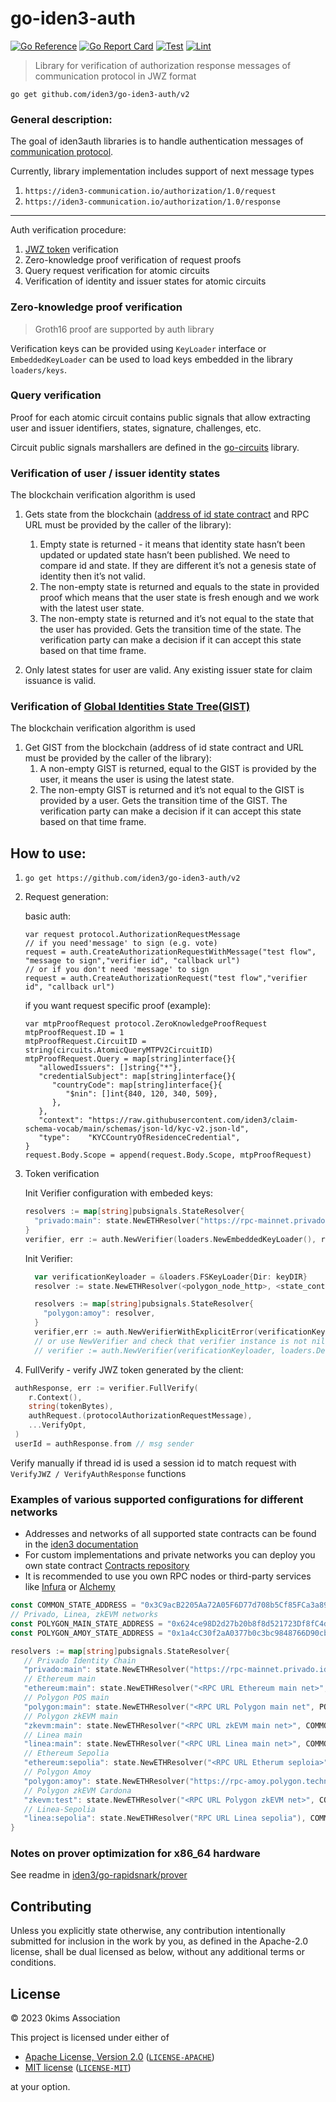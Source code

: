 # go-iden3-auth

[![Go Reference](https://pkg.go.dev/badge/github.com/iden3/go-iden3-auth.svg)](https://pkg.go.dev/github.com/iden3/go-iden3-auth)
[![Go Report Card](https://goreportcard.com/badge/github.com/iden3/go-iden3-auth)](https://goreportcard.com/report/github.com/iden3/go-iden3-auth)
[![Test](https://github.com/iden3/go-iden3-auth/actions/workflows/ci-test.yaml/badge.svg)](https://github.com/iden3/go-iden3-auth/actions/workflows/ci-test.yaml)
[![Lint](https://github.com/iden3/go-iden3-auth/actions/workflows/ci-lint.yaml/badge.svg)](https://github.com/iden3/go-iden3-auth/actions/workflows/ci-lint.yaml)

> Library for verification of authorization response messages of communication protocol in JWZ format
>


`go get github.com/iden3/go-iden3-auth/v2`

### General description:

The goal of iden3auth libraries is to handle authentication messages of [communication protocol](https://iden3-communication.io/authorization/overview/).

Currently, library implementation includes support of next message types

1. `https://iden3-communication.io/authorization/1.0/request`
2. `https://iden3-communication.io/authorization/1.0/response`


---

Auth verification procedure:

1. [JWZ token](https://iden3-communication.io/proposals/jwz/overview/) verification
2. Zero-knowledge proof verification of request proofs
3. Query request verification for atomic circuits 
4. Verification of identity and issuer states for atomic circuits

### Zero-knowledge proof verification

> Groth16 proof are supported by auth library
>

Verification keys can be provided using `KeyLoader` interface or `EmbeddedKeyLoader` can be used to load keys embedded in the library `loaders/keys`.

### Query verification 

Proof for each atomic circuit contains public signals that allow extracting user and issuer identifiers, states, signature, challenges, etc.

Circuit public signals marshallers are defined in the [go-circuits](https://github.com/iden3/go-circuits) library.

### Verification of user / issuer identity states

The blockchain verification algorithm is used

1. Gets state from the blockchain ([address of id state contract](https://docs.iden3.io/contracts/contracts/) and RPC URL must be provided by the caller of the library):
   1. Empty state is returned - it means that identity state hasn’t been updated or updated state hasn’t been published. We need to compare id and state. If they are different it’s not a genesis state of identity then it’s not valid.
   2. The non-empty state is returned and equals to the state in provided proof which means that the user state is fresh enough and we work with the latest user state.
   3. The non-empty state is returned and it’s not equal to the state that the user has provided. Gets the transition time of the state. The verification party can make a decision if it can accept this state based on that time frame.

2. Only latest states for user are valid. Any existing issuer state for claim issuance is valid.

### Verification of [Global Identities State Tree(GIST)](https://docs.iden3.io/protocol/spec/#gist-new)

The blockchain verification algorithm is used

1. Get GIST from the blockchain (address of id state contract and URL must be provided by the caller of the library):
   1. A non-empty GIST is returned, equal to the GIST is provided by the user, it means the user is using the latest state.
   2. The non-empty GIST is returned and it’s not equal to the GIST is provided by a user. Gets the transition time of the GIST. The verification party can make a decision if it can accept this state based on that time frame.
## How to use:
1. `go get https://github.com/iden3/go-iden3-auth/v2`
2. Request generation:

   basic auth:
   ``` golang
   var request protocol.AuthorizationRequestMessage
   // if you need'message' to sign (e.g. vote)
   request = auth.CreateAuthorizationRequestWithMessage("test flow", "message to sign","verifier id", "callback url")
   // or if you don't need 'message' to sign
   request = auth.CreateAuthorizationRequest("test flow","verifier id", "callback url")
   ``` 
   if you want request specific proof (example):
   ``` golang
   var mtpProofRequest protocol.ZeroKnowledgeProofRequest
   mtpProofRequest.ID = 1
   mtpProofRequest.CircuitID = string(circuits.AtomicQueryMTPV2CircuitID)
   mtpProofRequest.Query = map[string]interface{}{
      "allowedIssuers": []string{"*"},
      "credentialSubject": map[string]interface{}{
         "countryCode": map[string]interface{}{
            "$nin": []int{840, 120, 340, 509},
         },
      },
      "context": "https://raw.githubusercontent.com/iden3/claim-schema-vocab/main/schemas/json-ld/kyc-v2.json-ld",
      "type":    "KYCCountryOfResidenceCredential",
   }
   request.Body.Scope = append(request.Body.Scope, mtpProofRequest)       
   ```
3. Token verification

   Init Verifier configuration with embeded keys:
   
    ```go
    resolvers := map[string]pubsignals.StateResolver{
      "privado:main": state.NewETHResolver("https://rpc-mainnet.privado.id", "0x3C9acB2205Aa72A05F6D77d708b5Cf85FCa3a896"),
    }
    verifier, err := auth.NewVerifier(loaders.NewEmbeddedKeyLoader(), resolvers)
   
   ```
   Init Verifier:
   
   ```go
     var verificationKeyloader = &loaders.FSKeyLoader{Dir: keyDIR}
     resolver := state.NewETHResolver(<polygon_node_http>, <state_contract_address>)

     resolvers := map[string]pubsignals.StateResolver{
       "polygon:amoy": resolver,
     }
     verifier,err := auth.NewVerifierWithExplicitError(verificationKeyloader, loaders.DefaultSchemaLoader{IpfsURL: "<IPFS NODE HERE>"}, resolvers)
     // or use NewVerifier and check that verifier instance is not nil. IPFS merklization is not worked without setuping global loader
     // verifier := auth.NewVerifier(verificationKeyloader, loaders.DefaultSchemaLoader{IpfsURL: "ipfs.io"}, resolvers)
    ```
   
4. FullVerify - verify JWZ token generated by the client:

  ```go
   authResponse, err := verifier.FullVerify(
      r.Context(), 
      string(tokenBytes),
      authRequest.(protocolAuthorizationRequestMessage), 
      ...VerifyOpt,
   )
   userId = authResponse.from // msg sender
   ```
   Verify manually if thread id is used a session id to match request with `VerifyJWZ / VerifyAuthResponse` functions


### Examples of various supported configurations for different networks

- Addresses and networks of all supported state contracts can be found in the [iden3 documentation](https://docs.iden3.io/contracts/contracts/)
- For custom implementations and private networks you can deploy you own state contract [Contracts repository](https://github.com/iden3/contracts)
- It is recommended to use you own RPC nodes or third-party services like [Infura](https://infura.io) or [Alchemy](https://alchemyapi.io)

```go
const COMMON_STATE_ADDRESS = "0x3C9acB2205Aa72A05F6D77d708b5Cf85FCa3a896" // Common state address. Ethereum, 
// Privado, Linea, zkEVM networks
const POLYGON_MAIN_STATE_ADDRESS = "0x624ce98D2d27b20b8f8d521723Df8fC4db71D79D" // Polygon main state address
const POLYGON_AMOY_STATE_ADDRESS = "0x1a4cC30f2aA0377b0c3bc9848766D90cb4404124" // // Polygon amoy state address

resolvers := map[string]pubsignals.StateResolver{
   // Privado Identity Chain
   "privado:main": state.NewETHResolver("https://rpc-mainnet.privado.id", COMMON_STATE_ADDRESS),
   // Ethereum main
   "ethereum:main": state.NewETHResolver("<RPC URL Ethereum main net>", COMMON_STATE_ADDRESS),
   // Polygon POS main
   "polygon:main": state.NewETHResolver("<RPC URL Polygon main net", POLYGON_MAIN_STATE_ADDRESS),
   // Polygon zkEVM main
   "zkevm:main": state.NewETHResolver("<RPC URL zkEVM main net>", COMMON_STATE_ADDRESS),
   // Linea main
   "linea:main": state.NewETHResolver("<RPC URL Linea main net>", COMMON_STATE_ADDRESS),
   // Ethereum Sepolia
   "ethereum:sepolia": state.NewETHResolver("<RPC URL Etherum seploia>", COMMON_STATE_ADDRESS),
   // Polygon Amoy
   "polygon:amoy": state.NewETHResolver("https://rpc-amoy.polygon.technology/", POLYGON_AMOY_STATE_ADDRESS),
   // Polygon zkEVM Cardona
   "zkevm:test": state.NewETHResolver("<RPC URL Polygon zkEVM net>", COMMON_STATE_ADDRESS),
   // Linea-Sepolia
   "linea:sepolia": state.NewETHResolver("RPC URL Linea sepolia"), COMMON_STATE_ADDRESS),
}

```

### Notes on prover optimization for x86_64 hardware

See readme in [iden3/go-rapidsnark/prover](https://github.com/iden3/go-rapidsnark/blob/main/prover/)

## Contributing

Unless you explicitly state otherwise, any contribution intentionally submitted
for inclusion in the work by you, as defined in the Apache-2.0 license, shall be
dual licensed as below, without any additional terms or conditions.

## License

&copy; 2023 0kims Association

This project is licensed under either of

- [Apache License, Version 2.0](https://www.apache.org/licenses/LICENSE-2.0) ([`LICENSE-APACHE`](LICENSE-APACHE))
- [MIT license](https://opensource.org/licenses/MIT) ([`LICENSE-MIT`](LICENSE-MIT))

at your option.
